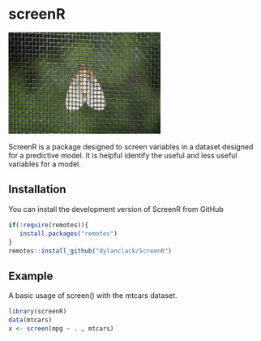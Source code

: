 # screenR

<img src="bugscreen.jpg" width="300"/>

<!-- badges: start -->

<!-- badges: end -->

ScreenR is a package designed to screen variables in a dataset designed for a predictive model. It is helpful identify the useful and less useful variables for a model.

## Installation

You can install the development version of ScreenR from GitHub

``` r
if(!require(remotes)){
   install.packages("remotes")
}
remotes::install_github("dylanclack/ScreenR")
```

## Example

A basic usage of screen() with the mtcars dataset.

``` r
library(screenR)
data(mtcars)
x <- screen(mpg ~ . , mtcars)
```
